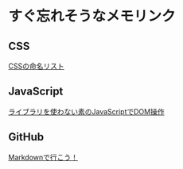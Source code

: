 # すぐ忘れそうなメモリンク

## CSS

[CSSの命名リスト](https://github.com/manabuyasuda/coding-guidelines/blob/master/css/css-naming-list.md)

## JavaScript

[ライブラリを使わない素のJavaScriptでDOM操作](https://qiita.com/kouh/items/dfc14d25ccb4e50afe89)

## GitHub

[Markdownで行こう！](https://gist.github.com/wate/7072365)
